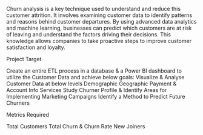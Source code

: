 Churn analysis is a key technique used to understand and reduce this customer attrition. It involves examining customer data to identify patterns and reasons behind customer departures. By using advanced data analytics and machine learning, businesses can predict which customers are at risk of leaving and understand the factors driving their decisions. This knowledge allows companies to take proactive steps to improve customer satisfaction and loyalty.

Project Target

Create an entire ETL process in a database & a Power BI dashboard to utilize the Customer Data and achieve below goals:
Visualize & Analyse Customer Data at below levels
Demographic
Geographic
Payment & Account Info
Services
Study Churner Profile & Identify Areas for Implementing Marketing Campaigns
Identify a Method to Predict Future Churners
 

Metrics Required

Total Customers
Total Churn & Churn Rate
New Joiners
